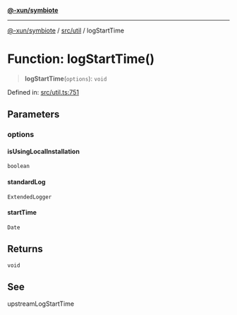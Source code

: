 [**@-xun/symbiote**](../../../README.md)

***

[@-xun/symbiote](../../../README.md) / [src/util](../README.md) / logStartTime

# Function: logStartTime()

> **logStartTime**(`options`): `void`

Defined in: [src/util.ts:751](https://github.com/Xunnamius/symbiote/blob/49b68300bfb7b09f7c437e515711c99015f99f81/src/util.ts#L751)

## Parameters

### options

#### isUsingLocalInstallation

`boolean`

#### standardLog

`ExtendedLogger`

#### startTime

`Date`

## Returns

`void`

## See

upstreamLogStartTime
